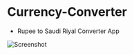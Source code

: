# Currency-Converter

* Rupee to Saudi Riyal Converter App

![Screenshot](https://user-images.githubusercontent.com/54791162/132556549-54445d22-2500-431a-a824-75fa42596aa0.png)

